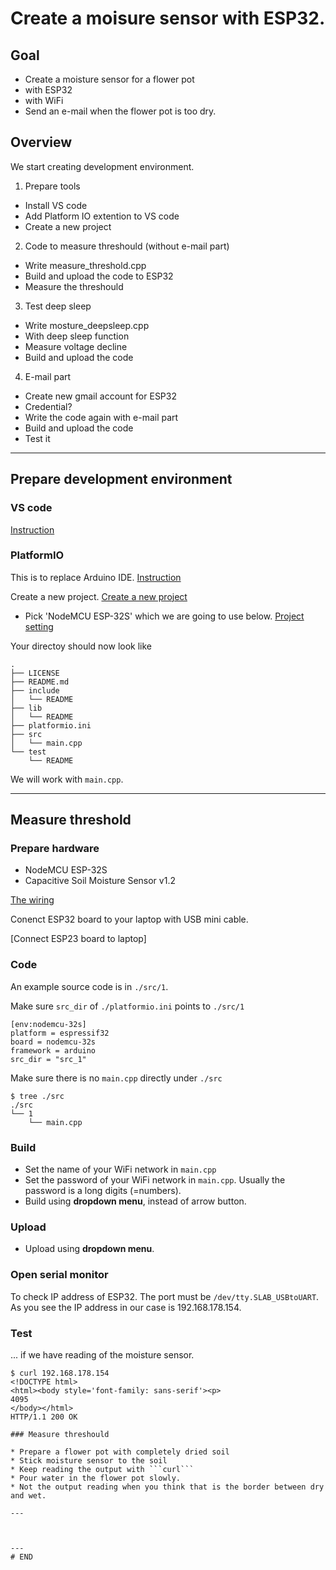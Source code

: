 # Create a moisure sensor with ESP32. 


## Goal

* Create a moisture sensor for a flower pot
* with ESP32
* with WiFi
* Send an e-mail when the flower pot is too dry.


## Overview

We start creating development environment.

1. Prepare tools
* Install VS code
* Add Platform IO extention to VS code
* Create a new project

2. Code to measure threshould (without e-mail part)
* Write measure_threshold.cpp
* Build and upload the code to ESP32
* Measure the threshould

3. Test deep sleep
* Write mosture_deepsleep.cpp
* With deep sleep function
* Measure voltage decline
* Build and upload the code

4. E-mail part
* Create new gmail account for ESP32
* Credential?
* Write the code again with e-mail part
* Build and upload the code
* Test it


---
## Prepare development environment

### VS code
[Instruction](https://code.visualstudio.com/download)

### PlatformIO
This is to replace Arduino IDE.
[Instruction](https://platformio.org/install/ide?install=vscode)

Create a new project.
[Create a new project](./images/platformio_newproject.png)

* Pick 'NodeMCU ESP-32S' which we are going to use below. 
[Project setting](./images/project_setting.png)


Your directoy should now look like
```
.
├── LICENSE
├── README.md
├── include
│   └── README
├── lib
│   └── README
├── platformio.ini
├── src
│   └── main.cpp
└── test
    └── README
```
We will work with ```main.cpp```.

---
## Measure threshold

### Prepare hardware

* NodeMCU ESP-32S
* Capacitive Soil Moisture Sensor v1.2

[The wiring](./images/wiring.jpg)

Conenct ESP32 board to your laptop with USB mini cable.

[Connect ESP23 board to laptop]

### Code
An example source code is in ```./src/1```.

Make sure ```src_dir``` of ```./platformio.ini``` points to ```./src/1```

```
[env:nodemcu-32s]
platform = espressif32
board = nodemcu-32s
framework = arduino
src_dir = "src_1"
````

Make sure there is no ```main.cpp``` directly under ```./src```

```
$ tree ./src
./src
└── 1
    └── main.cpp
```

### Build

* Set the name of your WiFi network in ```main.cpp```
* Set the password of your WiFi network in ```main.cpp```. Usually the password is a long digits (=numbers).
* Build using __dropdown menu__, instead of arrow button. 

### Upload
* Upload using __dropdown menu__.


### Open serial monitor

To check IP address of ESP32.
The port must be ```/dev/tty.SLAB_USBtoUART```.
As you see the IP address in our case is 192.168.178.154.


### Test

... if we have reading of the moisture sensor.

```
$ curl 192.168.178.154
<!DOCTYPE html>
<html><body style='font-family: sans-serif'><p>
4095
</body></html>
HTTP/1.1 200 OK

### Measure threshould

* Prepare a flower pot with completely dried soil
* Stick moisture sensor to the soil
* Keep reading the output with ```curl```
* Pour water in the flower pot slowly.
* Not the output reading when you think that is the border between dry and wet.

---



---
# END